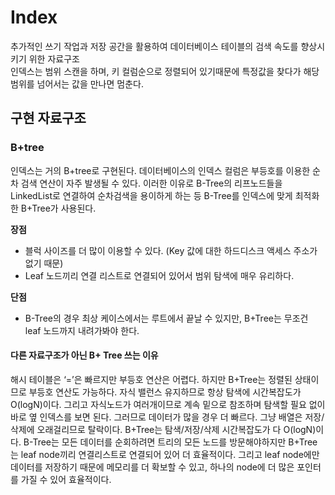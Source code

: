 # Index
추가적인 쓰기 작업과 저장 공간을 활용하여 데이터베이스 테이블의 검색 속도를 향상시키기 위한 자료구조<br>
인덱스는 범위 스캔을 하며, 키 컬럼순으로 정렬되어 있기때문에 특정값을 찾다가 해당 범위를 넘어서는 값을 만나면 멈춘다.


## 구현 자료구조
### B+tree
인덱스는 거의 B+tree로 구현된다. 데이터베이스의 인덱스 컬럼은 부등호를 이용한 순차 검색 연산이 자주 발생될 수 있다. 이러한 이유로 B-Tree의 리프노드들을 LinkedList로 연결하여 순차검색을 용이하게 하는 등 B-Tree를 인덱스에 맞게 최적화한 B+Tree가 사용된다.
<br>

**장점**
- 블럭 사이즈를 더 많이 이용할 수 있다. (Key 값에 대한 하드디스크 액세스 주소가 없기 때문)
- Leaf 노드끼리 연결 리스트로 연결되어 있어서 범위 탐색에 매우 유리하다.

**단점**
- B-Tree의 경우 최상 케이스에서는 루트에서 끝날 수 있지만, B+Tree는 무조건 leaf 노드까지 내려가봐야 한다.

#### 다른 자료구조가 아닌 B+ Tree 쓰는 이유
해시 테이블은 ‘=’은 빠르지만 부등호 연산은 어렵다. 하지만 B+Tree는 정렬된 상태이므로 부등호 연산도 가능하다. 
자식 밸런스 유지하므로 항상 탐색에 시간복잡도가 O(logN)이다. 그리고 자식노드가 여러개이므로 계속 밑으로 참조하며 탐색할 필요 없이 바로 옆 인덱스를 보면 된다. 
그러므로 데이터가 많을 경우 더 빠르다. 그냥 배열은 저장/삭제에 오래걸리므로 탈락이다. B+Tree는 탐색/저장/삭제 시간복잡도가 다 O(logN)이다.
B-Tree는 모든 데이터를 순회하려면 트리의 모든 노드를 방문해야하지만 B+Tree는 leaf node끼리 연결리스트로 연결되어 있어 더 효율적이다. 
그리고 leaf node에만 데이터를 저장하기 때문에 메모리를 더 확보할 수 있고, 하나의 node에 더 많은 포인터를 가질 수 있어 효율적이다.
